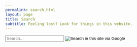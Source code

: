 ```yaml
---
permalink: search.html
layout: page
title: Search
subtitle: Feeling lost? Look for things in this website.
---
```


<!-- Carbon ads -->
<div class="cesarcarbon">
   <script async type="text/javascript" src="//cdn.carbonads.com/carbon.js?serve=CESI52JM&placement=wwwcesarsotovaleronet" id="_carbonads_js"></script>
</div>

<div class="search">
   <form method="get" action="https://www.google.com/search">
      <input name="sitesearch" value="cesarsotovalero.github.io" type="hidden"/>
             <input type="text" id="search-query" class="field field-text"
               onfocus="$('.google').css('visibility', 'visible');" name="q" placeholder="Search..." autocomplete="off"/>
             <input type="image" src="//www.yegor256.com/images/google-search-icon.svg" class="google"
               title="Search in this site via Google" alt="Search in this site via Google"/>
           </form>
</div>  